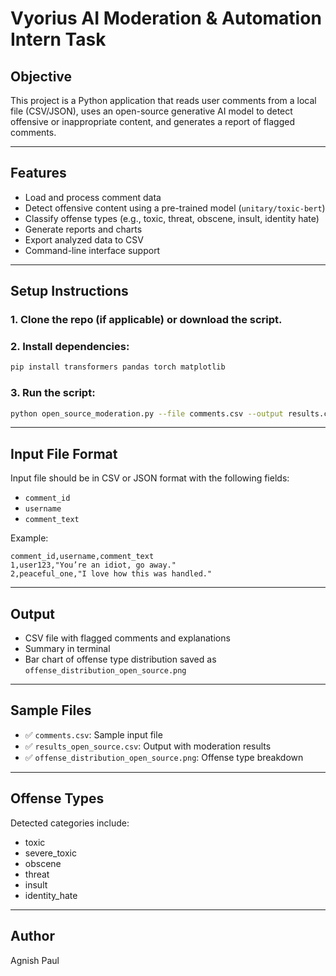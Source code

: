 
# Vyorius AI Moderation & Automation Intern Task

## Objective
This project is a Python application that reads user comments from a local file (CSV/JSON), uses an open-source generative AI model to detect offensive or inappropriate content, and generates a report of flagged comments.

---

## Features
- Load and process comment data
- Detect offensive content using a pre-trained model (`unitary/toxic-bert`)
- Classify offense types (e.g., toxic, threat, obscene, insult, identity hate)
- Generate reports and charts
- Export analyzed data to CSV
- Command-line interface support

---

## Setup Instructions

### 1. Clone the repo (if applicable) or download the script.

### 2. Install dependencies:
```bash
pip install transformers pandas torch matplotlib
```

### 3. Run the script:
```bash
python open_source_moderation.py --file comments.csv --output results.csv
```

---

## Input File Format

Input file should be in CSV or JSON format with the following fields:
- `comment_id`
- `username`
- `comment_text`

Example:
```csv
comment_id,username,comment_text
1,user123,"You’re an idiot, go away."
2,peaceful_one,"I love how this was handled."
```

---

## Output
- CSV file with flagged comments and explanations
- Summary in terminal
- Bar chart of offense type distribution saved as `offense_distribution_open_source.png`

---

## Sample Files
- ✅ `comments.csv`: Sample input file  
- ✅ `results_open_source.csv`: Output with moderation results  
- ✅ `offense_distribution_open_source.png`: Offense type breakdown

---

## Offense Types
Detected categories include:
- toxic
- severe_toxic
- obscene
- threat
- insult
- identity_hate

---

## Author
Agnish Paul
